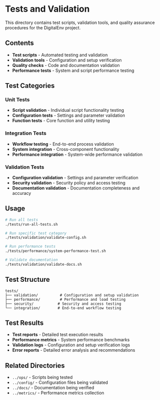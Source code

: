 # Tests and Validation

This directory contains test scripts, validation tools, and quality assurance procedures for the DigitalEnv project.

## Contents

- **Test scripts** - Automated testing and validation
- **Validation tools** - Configuration and setup verification
- **Quality checks** - Code and documentation validation
- **Performance tests** - System and script performance testing

## Test Categories

### Unit Tests
- **Script validation** - Individual script functionality testing
- **Configuration tests** - Settings and parameter validation
- **Function tests** - Core function and utility testing

### Integration Tests
- **Workflow testing** - End-to-end process validation
- **System integration** - Cross-component functionality
- **Performance integration** - System-wide performance validation

### Validation Tests
- **Configuration validation** - Settings and parameter verification
- **Security validation** - Security policy and access testing
- **Documentation validation** - Documentation completeness and accuracy

## Usage

```bash
# Run all tests
./tests/run-all-tests.sh

# Run specific test category
./tests/validation/validate-config.sh

# Run performance tests
./tests/performance/system-performance-test.sh

# Validate documentation
./tests/validation/validate-docs.sh
```

## Test Structure

```
tests/
├── validation/          # Configuration and setup validation
├── performance/         # Performance and load testing
├── security/           # Security and access testing
└── integration/        # End-to-end workflow testing
```

## Test Results

- **Test reports** - Detailed test execution results
- **Performance metrics** - System performance benchmarks
- **Validation logs** - Configuration and setup verification logs
- **Error reports** - Detailed error analysis and recommendations

## Related Directories

- `../ops/` - Scripts being tested
- `../config/` - Configuration files being validated
- `../docs/` - Documentation being verified
- `../metrics/` - Performance metrics collection
